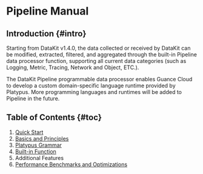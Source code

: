 # Pipeline Manual

## Introduction {#intro}

Starting from DataKit v1.4.0, the data collected or received by DataKit can be modified, extracted, filtered, and aggregated through the built-in Pipeline data processor function, supporting all current data categories (such as Logging, Metric, Tracing, Network and Object, ETC.).

The DataKit Pipeline programmable data processor enables Guance Cloud to develop a custom domain-specific language runtime provided by Platypus. More programming languages and runtimes will be added to Pipeline in the future.

## Table of Contents {#toc}

1. [Quick Start](pipeline-quick-start.md)
2. [Basics and Principles](pipeline-architecture.md)
3. [Platypus Grammar](pipeline-platypus-grammar.md)
4. [Built-in Function](pipeline-built-in-function.md)
5. Additional Features
6. [Performance Benchmarks and Optimizations](pipeline-benchmark.md)
